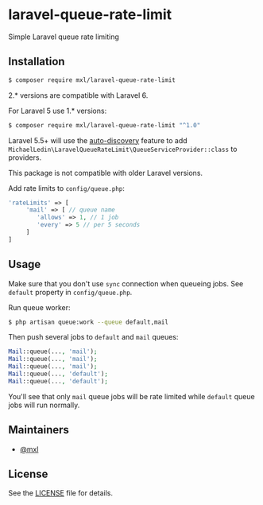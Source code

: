 # laravel-queue-rate-limit
Simple Laravel queue rate limiting

## Installation
```bash
$ composer require mxl/laravel-queue-rate-limit
```

2.* versions are compatible with Laravel 6.

For Laravel 5 use 1.* versions:

```bash
$ composer require mxl/laravel-queue-rate-limit "^1.0"
```

Laravel 5.5+ will use the [auto-discovery](https://medium.com/@taylorotwell/package-auto-discovery-in-laravel-5-5-ea9e3ab20518) feature to add `MichaelLedin\LaravelQueueRateLimit\QueueServiceProvider::class` to providers.

This package is not compatible with older Laravel versions.

Add rate limits to `config/queue.php`:

```php
'rateLimits' => [
     'mail' => [ // queue name
        'allows' => 1, // 1 job
        'every' => 5 // per 5 seconds
     ]
]
```

## Usage

Make sure that you don't use `sync` connection when queueing jobs. See `default` property in `config/queue.php`.

Run queue worker:

```bash
$ php artisan queue:work --queue default,mail
```

Then push several jobs to `default` and `mail` queues:

```php
Mail::queue(..., 'mail');
Mail::queue(..., 'mail');
Mail::queue(..., 'mail');
Mail::queue(..., 'default');
Mail::queue(..., 'default');
```

You'll see that only `mail` queue jobs will be rate limited while `default` queue jobs will run normally.

## Maintainers

- [@mxl](https://github.com/mxl)

## License

See the [LICENSE](https://github.com/mxl/laravel-queue-rate-limit/blob/master/LICENSE) file for details.


